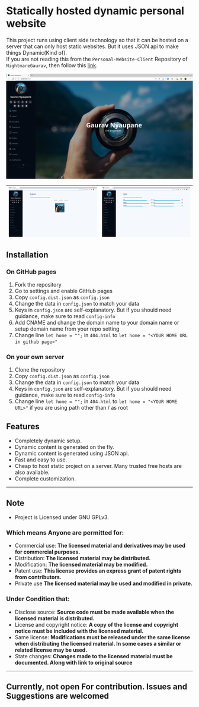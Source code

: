 # Statically hosted dynamic personal website

This project runs using client side technology so that it can be hosted on a server that can only host static websites. But it uses JSON api to make things Dynamic(Kind of).
<br>
If you are not reading this from the `Personal-Website-Client` Repository of `NightmareGaurav`, then follow this <a href="https://github.com/nightmaregaurav/personal-website-client">link</a>.

![](1.png)

| ![](2.png) | ![](3.png) |
|:----------:|:----------:|

## Installation
### On GitHub pages
1. Fork the repository
2. Go to settings and enable GitHub pages
3. Copy `config.dist.json` as `config.json`
4. Change the data in `config.json` to match your data 
5. Keys in `config.json` are self-explanatory. But if you should need guidance, make sure to read `config-info`
6. Add CNAME and change the domain name to your domain name or setup domain name from your repo setting 
7. Change line `let home = "";` in `404.html` to `let home = "<YOUR HOME URL in github page>"`
### On your own server
1. Clone the repository
2. Copy `config.dist.json` as `config.json`
3. Change the data in `config.json` to match your data 
4. Keys in `config.json` are self-explanatory. But if you should need guidance, make sure to read `config-info`
5. Change line `let home = "";` in `404.html` to `let home = "<YOUR HOME URL>"` if you are using path other than / as root
 

## Features
* Completely dynamic setup.
* Dynamic content is generated on the fly.
* Dynamic content is generated using JSON api.
* Fast and easy to use.
* Cheap to host static project on a server. Many trusted free hosts are also available.
* Complete customization.

---

## Note
- Project is Licensed under GNU GPLv3.

### Which means Anyone are permitted for:
- Commercial use: **The licensed material and derivatives may be used for commercial purposes.**
- Distribution: **The licensed material may be distributed.**
- Modification: **The licensed material may be modified.**
- Patent use: **This license provides an express grant of patent rights from contributors.**
- Private use **The licensed material may be used and modified in private.**

### Under Condition that:
- Disclose source: **Source code must be made available when the licensed material is distributed.**
- License and copyright notice: **A copy of the license and copyright notice must be included with the licensed material.**
- Same license: **Modifications must be released under the same license when distributing the licensed material. In some cases a similar or related license may be used.**
- State changes: **Changes made to the licensed material must be documented. Along with link to original source**

---
Currently, not open For contribution. Issues and Suggestions are welcomed
---
